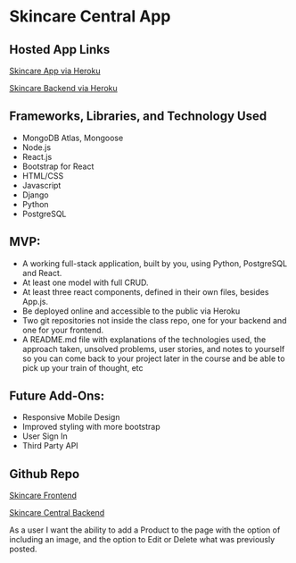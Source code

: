 # Skincare Central App
## Hosted App Links

[Skincare App via Heroku](https://skincare-central.herokuapp.com/)

[Skincare Backend via Heroku](https://polar-oasis-46988.herokuapp.com/api/contacts)

## Frameworks, Libraries, and Technology Used
- MongoDB Atlas, Mongoose
- Node.js
- React.js
- Bootstrap for React
- HTML/CSS
- Javascript
- Django
- Python
- PostgreSQL

## MVP:
- A working full-stack application, built by you, using Python, PostgreSQL and React.
- At least one model with full CRUD.
- At least three react components, defined in their own files, besides App.js.
- Be deployed online and accessible to the public via Heroku
- Two git repositories not inside the class repo, one for your backend and one for your frontend.
- A README.md file with explanations of the technologies used, the approach taken, unsolved problems, user stories, and notes to yourself so you can come back to your project later in the course and be able to pick up your train of thought, etc
 
## Future Add-Ons:
- Responsive Mobile Design
- Improved styling with more bootstrap
- User Sign In
- Third Party API

## Github Repo
[Skincare Frontend](https://github.com/aliciasilverio/Skincare-Central)

[Skincare Central Backend](https://github.com/aliciasilverio/Skincare-Central-backend)

As a user I want the ability to add a Product to the page with the option of including an image, and the option to Edit or Delete what was previously posted.

